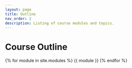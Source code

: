 ```yaml
---
layout: page
title: Outline
nav_order: 2
description: Listing of course modules and topics.
---
```


# Course Outline

{% for module in site.modules %}
{{ module }}
{% endfor %}
